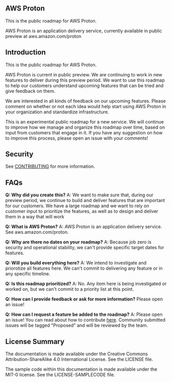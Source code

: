 ## AWS Proton

This is the public roadmap for AWS Proton.

AWS Proton is an application delivery service, currently available in public preview at aws.amazon.com/proton


## Introduction

This is the public roadmap for AWS Proton.

AWS Proton is current in public preview. We are continuing to work in new features to deliver during this preview period. We want to use this roadmap to help our customers understand upcoming features that can be tried and give feedback on them.

We are interested in all kinds of feedback on our upcoming features. Please comment on whether or not each idea would help start using AWS Proton in your organization and standardize infrastructure.

This is an experimental public roadmap for a new service. We will continue to improve how we manage and organize this roadmap over time, based on input from customers that engage in it. If you have any suggestion on how to improve this process, please open an issue with your comments!


## Security

See [CONTRIBUTING](CONTRIBUTING.md#security-issue-notifications) for more information.


## FAQs
**Q: Why did you create this?**
A: We want to make sure that, during our preview period, we continue to build and deliver features that are important for our customers. We have a large roadmap and we want to rely on customer input to prioritize the features, as well as to design and deliver them in a way that will work

**Q: What is AWS Proton?**
A: AWS Proton is an application delivery service. See aws.amazon.com/proton.

**Q: Why are there no dates on your roadmap?**
A: Because job zero is security and operational stability, we can't provide specific target dates for features.

**Q: Will you build everything here?**
A: We intend to investigate and priorotize all features here. We can't commit to delivering any feature or in any specific timeline.

**Q: Is this roadmap prioritized?**
A: No. Any item here is being investigated or worked on, but we can't commit to a priority list at this point.

**Q: How can I provide feedback or ask for more information?**
Please open an issue!

**Q: How can I request a feature be added to the roadmap?**
A: Please open an issue!  You can read about how to contribute [here](/CONTRIBUTING.md). Community submitted issues will be tagged "Proposed" and will be reviewed by the team.


## License Summary

The documentation is made available under the Creative Commons Attribution-ShareAlike 4.0 International License. See the LICENSE file.

The sample code within this documentation is made available under the MIT-0 license. See the LICENSE-SAMPLECODE file.
